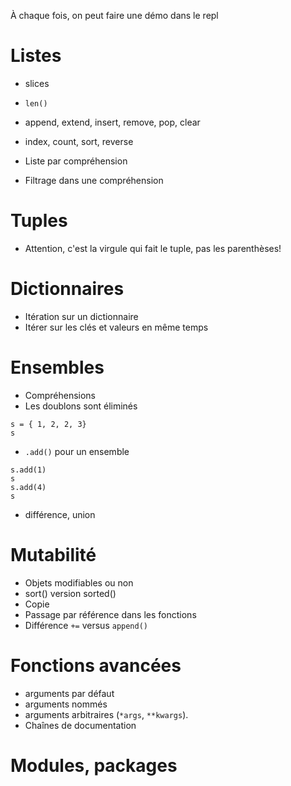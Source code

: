 À chaque fois, on peut faire une démo dans le repl

# Listes


* slices
* `len()`
* append, extend, insert, remove, pop, clear
* index, count, sort, reverse

* Liste par compréhension
* Filtrage dans une compréhension


# Tuples

* Attention, c'est la virgule qui fait le tuple, pas les parenthèses!


# Dictionnaires

* Itération sur un dictionnaire
* Itérer sur les clés et valeurs en même temps

# Ensembles

* Compréhensions
* Les doublons sont éliminés

```
s = { 1, 2, 2, 3}
s
```

* `.add()` pour un ensemble

```
s.add(1)
s
s.add(4)
s
```

* différence, union

# Mutabilité

* Objets modifiables ou non
* sort() version sorted()
* Copie
* Passage par référence dans les fonctions
* Différence `+=` versus `append()`

# Fonctions avancées

* arguments par défaut
* arguments nommés
* arguments arbitraires (`*args`, `**kwargs`).
* Chaînes de documentation

# Modules, packages
